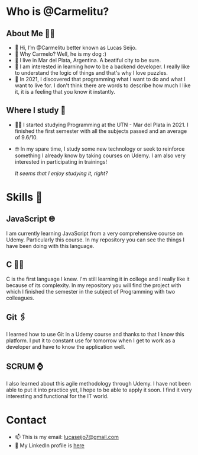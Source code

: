  # Who is @Carmelitu?
## About Me 👨‍🦱
- 👋 Hi, I’m @Carmelitu better known as Lucas Seijo.
- 🐩 Why Carmelo? Well, he is my dog :)
- 🌊 I live in Mar del Plata, Argentina. A beatiful city to be sure.
- 👀 I am interested in learning how to be a backend developer. I really like to understand the logic of things and that's why I love puzzles.
- 💎 In 2021, I discovered that programming what I want to do and what I want to live for. I don't think there are words to describe how much I like it, it is a feeling that you know it instantly.

## Where I study 📖
- 👩‍🎓 I started studying Programming at the UTN - Mar del Plata in 2021. I finished the first semester with all the subjects passed and an average of 9.6/10.

- 🤓 In my spare time, I study some new technology or seek to reinforce something I already know by taking courses on Udemy. I am also very interested in participating in trainings!



     *It seems that I enjoy studying it, right?*
     

# Skills 🔑

## JavaScript 🌐

I am currently learning JavaScript from a very comprehensive course on Udemy. Particularly this course. In my repository you can see the things I have been doing with this language.

## C 👨‍💻

C is the first language I knew. I'm still learning it in college and I really like it because of its complexity. In my repository you will find the project with which I finished the semester in the subject of Programming with two colleagues.

## Git 🖇️

I learned how to use Git in a Udemy course and thanks to that I know this platform. I put it to constant use for tomorrow when I get to work as a developer and have to know the application well.

## SCRUM ⌚

I also learned about this agile methodology through Udemy. I have not been able to put it into practice yet, I hope to be able to apply it soon. I find it very interesting and functional for the IT world.

# Contact

- 📫 This is my email: lucaseijo7@gmail.com
- 🔗 My LinkedIn profile is [here](https://www.linkedin.com/in/lucas-seijo-6b4318aa/)

<!---
Carmelitu/Carmelitu is a ✨ special ✨ repository because its `README.md` (this file) appears on your GitHub profile.
You can click the Preview link to take a look at your changes.
--->
